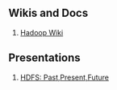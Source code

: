 ## Wikis and Docs
1. [Hadoop Wiki](https://wiki.apache.org/hadoop/)

## Presentations
1. [HDFS: Past,Present,Future](https://events.static.linuxfound.org/sites/events/files/slides/HDFS2015_Past_present_future.pdf)
